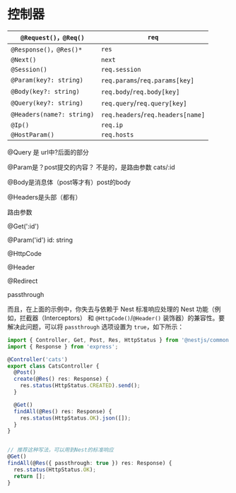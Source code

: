 # 控制器

| `@Request()，@Req()`      | `req`                             |
| ------------------------- | --------------------------------- |
| `@Response()，@Res()*`    | `res`                             |
| `@Next()`                 | `next`                            |
| `@Session()`              | `req.session`                     |
| `@Param(key?: string)`    | `req.params`/`req.params[key]`    |
| `@Body(key?: string)`     | `req.body`/`req.body[key]`        |
| `@Query(key?: string)`    | `req.query`/`req.query[key]`      |
| `@Headers(name?: string)` | `req.headers`/`req.headers[name]` |
| `@Ip()`                   | `req.ip`                          |
| `@HostParam()`            | `req.hosts`                       |

@Query 是 url中?后面的部分

@Param是？post提交的内容？ 不是的，是路由参数 cats/:id

@Body是消息体（post等才有）post的body

@Headers是头部（都有）



路由参数

@Get(':id')

@Param('id') id: string



@HttpCode

@Header

@Redirect



passthrough

而且，在上面的示例中，你失去与依赖于 Nest 标准响应处理的 Nest 功能（例如，拦截器（Interceptors） 和 `@HttpCode()`/`@Header()` 装饰器）的兼容性。要解决此问题，可以将 `passthrough` 选项设置为 `true`，如下所示：

```ts
import { Controller, Get, Post, Res, HttpStatus } from '@nestjs/common';
import { Response } from 'express';

@Controller('cats')
export class CatsController {
  @Post()
  create(@Res() res: Response) {
    res.status(HttpStatus.CREATED).send();
  }

  @Get()
  findAll(@Res() res: Response) {
    res.status(HttpStatus.OK).json([]);
  }
}


// 推荐这种写法，可以用到Nest的标准响应
@Get()
findAll(@Res({ passthrough: true }) res: Response) {
  res.status(HttpStatus.OK);
  return [];
}
```

